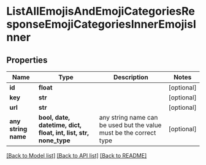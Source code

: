 # ListAllEmojisAndEmojiCategoriesResponseEmojiCategoriesInnerEmojisInner


## Properties
Name | Type | Description | Notes
------------ | ------------- | ------------- | -------------
**id** | **float** |  | [optional] 
**key** | **str** |  | [optional] 
**url** | **str** |  | [optional] 
**any string name** | **bool, date, datetime, dict, float, int, list, str, none_type** | any string name can be used but the value must be the correct type | [optional]

[[Back to Model list]](../README.md#documentation-for-models) [[Back to API list]](../README.md#documentation-for-api-endpoints) [[Back to README]](../README.md)



